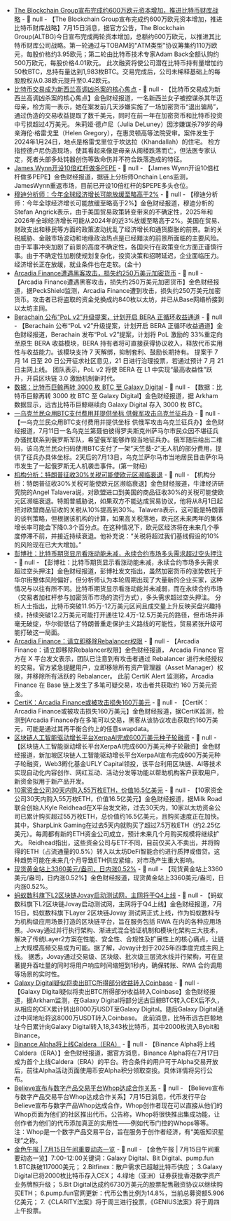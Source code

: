 - [The Blockchain Group宣布完成约600万欧元资本增加，推进比特币财库战略](https://x.com/_ALTBG/status/1945001610897448964) - 📰 null - 【The Blockchain Group宣布完成约600万欧元资本增加，推进比特币财库战略】7月15日消息，据官方公告，The Blockchain Group(ALTBG)今日宣布完成两轮资本增加，总额约600万欧元，以推进其比特币财库公司战略。第一轮通过与TOBAM的"ATM类型"协议筹集约110万欧元，每股价格约3.95欧元；第二轮由比特币技术专家Adam Back全额认购约500万欧元，每股价格4.01欧元。 
此次融资将使公司潜在比特币持有量增加约50枚BTC，总持有量达到1,983枚BTC。交易完成后，公司未稀释基础上的每股股权从0.38欧元提升至0.42欧元。
- [比特币交易成为新西兰高调凶杀案的核心焦点](https://decrypt.co/330147/bitcoin-trading-high-profile-new-zealand-homicide-case) - 📰 null - 【比特币交易成为新西兰高调凶杀案的核心焦点】金色财经报道，一名新西兰女子被控谋杀其年迈母亲，检方周一表示，她在案发前几天涉嫌实施了一场加密货币“退出骗局”，通过伪造的交易收益提取了数千美元，同时在前一年在加密货币和比特币投资中亏损超过4万美元。 
朱莉娅·德卢尼（Julia DeLuney）因涉嫌谋杀79岁的母亲海伦·格雷戈里（Helen Gregory），在惠灵顿高等法院受审。案件发生于2024年1月24日，地点是格雷戈里位于坎达拉（Khandallah）的住宅。 
检方指控德卢尼伪造现场，使其看起来像是母亲从阁楼跌落而亡，但法医专家认定，死者头部多处钝器创伤等致命伤并不符合跌落造成的特征。
- [James Wynn开设10倍杠杆做多PEPE](https://x.com/OnchainLens/status/1945000187451281538) - 📰 null - 【James Wynn开设10倍杠杆做多PEPE】金色财经报道，据链上分析师Onchain Lens监测，JamesWynn重返市场，目前已开设10倍杠杆的$PEPE多头仓位。
- [穆迪分析师：今年全球经济增长可能放缓至略高于2%]() - 📰 null - 【穆迪分析师：今年全球经济增长可能放缓至略高于2%】金色财经报道，穆迪分析的Stefan Angrick表示，由于美国贸易政策转变带来的不确定性，2025年和2026年全球经济增长可能从2024年的近3%放缓至略高于2%。美国在贸易、财政支出和移民等方面的政策波动扰乱了经济增长和通货膨胀的前景。新的关税威胁、金融市场波动和地缘政治热点是已经黯淡的前景所面临的主要风险。由于军事冲突加剧了前景的高度不确定性，各国央行在政策变化方面正谨慎行事。由于不确定性加剧使规划复杂化，投资决策和招聘延迟，企业面临压力。经济增长正在放缓，就业条件也在走软。(金十)
- [Arcadia Finance遭遇黑客攻击，损失约250万美元加密货币](https://x.com/PeckShieldAlert/status/1944997123721740704) - 📰 null - 【Arcadia Finance遭遇黑客攻击，损失约250万美元加密货币】金色财经报道，据PeckShield监测，Arcadia Finance遭到攻击，损失约250万美元加密货币。攻击者已将盗取的资金兑换成约840枚以太坊，并已从Base网络桥接到以太坊主网。
- [Berachain 公布“PoL v2”升级提案，计划开启 BERA 正循环收益通道]() - 📰 null - 【Berachain 公布“PoL v2”升级提案，计划开启 BERA 正循环收益通道】金色财经报道，Berachain 发布“PoL v2”提案，计划将 PoL 激励的 33%重定向至原生 BERA 收益模块，BERA 持有者将可直接获得协议收入，释放代币实用性与收益能力。该模块支持 7 天解绑，抑制套利、鼓励长期持有。 
提案于 7 月 14 日至 20 日公开征求社区意见，21 日进行治理投票，若通过预计 7 月 21 日主网上线。 
团队表示，PoL v2 将使 BERA 在 L1 中实现“最高收益性”跃升，开启区块链 3.0 激励机制新时代。
- [数据：比特币巨鲸再转 3000 枚 BTC 至 Galaxy Digital]() - 📰 null - 【数据：比特币巨鲸再转 3000 枚 BTC 至 Galaxy Digital】金色财经报道，据 Arkham 数据显示，远古比特币巨鲸继续向 Galaxy Digital 存入 3000 枚 BTC。
- [一乌克兰民众用BTC支付费用并提供坐标 供俄军攻击乌克兰征兵办](https://v.qq.com/x/page/x1182ufnj5t.html) - 📰 null - 【一乌克兰民众用BTC支付费用并提供坐标 供俄军攻击乌克兰征兵办】金色财经报道，7月11日一名乌克兰第聂伯彼得罗夫斯克州萨马尔市民众因不堪征兵办骚扰联系到俄罗斯军队，希望俄军能够炸毁当地征兵办。俄军随后给出二维码，该乌克兰民众扫码使用BTC支付了一架“天竺葵-2”无人机的部分费用，提供了征兵办具体坐标。2天后的7月13日，乌克兰萨尔马市当地居民目击萨尔马市发生了一起俄罗斯无人机袭击事件。(第一财经)
- [机构分析：特朗普征收30%关税可能使欧元区濒临衰退]() - 📰 null - 【机构分析：特朗普征收30%关税可能使欧元区濒临衰退】金色财经报道，牛津经济研究院的Angel Talavera说，对欧盟进口到美国的商品征收30%的关税可能使欧元区濒临衰退。特朗普威胁说，如果双方不能达成贸易协议，他将从8月1日起把对欧盟商品征收的关税从10%提高到30%。Talavera表示，这可能是特朗普的谈判策略，但根据该机构的计算，如果高关税落地，欧元区未来两年的集体增长率可能会下降0.3个百分点。在这种情况下，欧元区经济将在未来几个季度停滞不前，并接近持续衰退。他补充说：“关税将超过我们基线假设的10%的风险现在已大大增加。”
- [彭博社：比特币期货显示看涨动能未减，永续合约市场多头需求超过空头押注](https://www.bloomberg.com/news/articles/2025-07-14/crypto-faithful-rejoice-shorts-hurt-as-a-100-billion-era-nears) - 📰 null - 【彭博社：比特币期货显示看涨动能未减，永续合约市场多头需求超过空头押注】金色财经报道，彭博社发文指出，虽然加密货币的涨势依托于华尔街整体风险偏好，但分析师认为本轮周期出现了大量新的企业买家，这种情况与以往有所不同。比特币期货显示看涨动能并未减弱，而在永续合约市场（交易者加杠杆参与加密货币市场的流行方式），多头需求超过空头押注。 
分析人士指出，比特币突破11.95万-12万美元区间且成交量上升反映买盘兴趣持续，持续突破12.2万美元可能打开通往12.4万-12.5万美元的路径，但市场并非毫无破绽，华尔街低估了特朗普重走保护主义路线的可能性，贸易紧张升级可能打破这一局面。
- [Arcadia Finance：请立即移除Rebalancer权限](https://x.com/ArcadiaFi/status/1944985324943225337) - 📰 null - 【Arcadia Finance：请立即移除Rebalancer权限】金色财经报道， Arcadia Finance 官方在 X 平台发文表示，团队已注意到有攻击者通过 Rebalancer 进行未经授权的交易。官方紧急提醒用户，立即移除所有资产管理器（Asset Manager）权限，并移除所有活跃的 Rebalancer。 
此前 CertiK Alert 监测称，Arcadia Finance 在 Base 链上发生了多笔可疑交易，攻击者共获取约 160 万美元资金。
- [CertiK：Arcadia Finance或被攻击损失160万美元]() - 📰 null - 【CertiK：Arcadia Finance或被攻击损失160万美元】金色财经报道，据CertiK监测，检测到Arcadia Finance存在多笔可以交易，黑客从该协议攻击获取约160万美元，可能是通过其再平衡合约上的任意swapdata。
- [区块链人工智能驱动增长平台XerpaAI完成600万美元种子轮融资](https://www.thesaasnews.com/news/xerpaai-raises-6-million-in-seed-round) - 📰 null - 【区块链人工智能驱动增长平台XerpaAI完成600万美元种子轮融资】金色财经报道，新加坡区块链人工智能驱动增长平台XerpaAI宣布完成600万美元种子轮融资，Web3孵化基金UFLY Capital领投，该平台利用区块链、AI等技术实现自动化内容创作、网红互动、活动分发等功能以帮助机构客户获取用户，新资金拟用于新产品开发。
- [10家资金公司30天内购入55万枚ETH，价值16.5亿美元](https://x.com/kylereidhead/status/1944848923853549820?s=46) - 📰 null - 【10家资金公司30天内购入55万枚ETH，价值16.5亿美元】金色财经报道，据Milk Road联合创始人Kyle Reidhead在X平台发文称，过去30天内，10家以太坊资金公司已累计购买超过55万枚ETH，总价值约16.5亿美元，且购买速度正在加快。 
其中，SharpLink Gaming在过去5天内就购买了超过7.5万枚ETH（约2.25亿美元）。每周都有新的ETH资金公司成立，预计未来几个月购买规模将继续扩大。 
Reidhead指出，这些资金公司与ETF不同，目前仅买入不卖出，并将购得的ETH（占流通量的0.5%）转入以太坊DeFi智能合约进行质押或借贷。这种趋势可能在未来几个月导致ETH供应紧缩，对市场产生重大影响。
- [现货黄金站上3360美元/盎司，日内涨0.52%]() - 📰 null - 【现货黄金站上3360美元/盎司，日内涨0.52%】金色财经报道，现货黄金站上3360美元/盎司，日内涨0.52%。
- [蚂蚁数科旗下L2区块链Jovay启动测试网，主网将于Q4上线]() - 📰 null - 【蚂蚁数科旗下L2区块链Jovay启动测试网，主网将于Q4上线】金色财经报道，7月15日，蚂蚁数科旗下Layer 2区块链Jovay 测试网正式上线，作为蚂蚁数科专为机构级应用场景打造的区块链平台，旨在服务包括 RWA 在内的各种应用场景。Jovay通过并行执行架构、渐进式混合验证机制和模块化架构三大技术，解决了传统Layer2方案在性能、安全性、合规性及扩展性上的核心痛点，让链上大规模高频交易成为可能。据了解，Jovay计划于2025年四季度完成主网上线。 
据悉，Jovay通过交易级、区块级、批次级三层流水线并行架构，可在显著提升吞吐量的同时将用户响应时间缩短到1秒内，确保转账、RWA 合约调用等场景的实时性。
- [Galaxy Digital疑似将卖出BTC所得部分收益转入Coinbase](https://intel.arkm.com/explorer/entity/galaxy-digital) - 📰 null - 【Galaxy Digital疑似将卖出BTC所得部分收益转入Coinbase】金色财经报道，据Arkham监测，在Galaxy Digital将部分远古巨鲸BTC转入CEX后不久，从相应的CEX累计转出8000万USDT至Galaxy Digital。随后Galaxy Digital通过中间地址将这8000万USDT转入Coinbase。 
此前消息，比特币远古巨鲸地址今日累计向Galaxy Digital转入18,343枚比特币，其中2000枚流入Bybit和Binance。
- [Binance Alpha将上线Caldera（ERA）]() - 📰 null - 【Binance Alpha将上线Caldera（ERA）】金色财经报道，据官方消息，Binance Alpha将在7月17日成为首个上线Caldera（ERA）的平台。符合条件的用户可于Alpha交易开放后，前往Alpha活动页面使用币安Alpha积分领取空投。具体详情将另行公布。
- [Believe宣布与数字产品交易平台Whop达成合作关系](https://x.com/believeapp/status/1944821154394583391) - 📰 null - 【Believe宣布与数字产品交易平台Whop达成合作关系】7月15日消息，代币发行平台Believe宣布与数字产品Whop达成合作，Whop创作者现在可以直接从他们的Whop页面为他们的社区推出代币。公告称，Whop将很快推出集成功能，让创作者为他们的代币添加真正的实用性——例如代币门控的Whops等等。 
注：Whop是一个数字产品交易平台，旨在服务于创作者经济，有“美版知识星球”之称。
- [金色午报 | 7月15日午间重要动态一览]() - 📰 null - 【金色午报 | 7月15日午间重要动态一览】7:00-12:00关键词：Galaxy Digital、Bit Digital、pump.fun 
1.BTC跌破117000美元； 
2.Bitfinex：散户需求已超越比特币供应； 
3.Galaxy Digital已将2000枚比特币存入CEX； 
4.绿地（亚洲）证券获批香港数字资产业务牌照升级； 
5.Bit Digital达成约6730万美元的股票配售融资协议以继续购买ETH； 
6.pump.fun官网更新：代币公售比例为14.8%，当前总募资额5.906亿美元； 
7.《CLARITY法案》将于周三进行投票，《GENIUS法案》将于周四上午投票。
